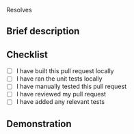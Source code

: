 Resolves <!-- Issue number(s) in the form #1 or org/repo#1 -->

## Brief description
<!-- Add a brief summary of the code changes in the pull request -->

## Checklist

- [ ] I have built this pull request locally
- [ ] I have ran the unit tests locally
- [ ] I have manually tested this pull request
- [ ] I have reviewed my pull request
- [ ] I have added any relevant tests

## Demonstration
<!-- If applicable, attach screenshot or terminal output of working code -->
